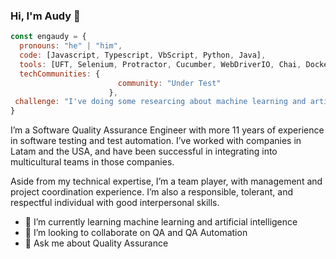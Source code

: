 ### Hi, I'm Audy 👋

```js
const engaudy = {
  pronouns: "he" | "him",
  code: [Javascript, Typescript, VbScript, Python, Java],
  tools: [UFT, Selenium, Protractor, Cucumber, WebDriverIO, Chai, Docker, Jenkins, VSTS],
  techCommunities: {
                        community: "Under Test"
                      },
 challenge: "I've doing some researcing about machine learning and artifial intelligence. Focus on it!"
}
```

I’m a Software Quality Assurance Engineer with more 11 years of experience in software testing and test automation. I’ve worked with companies in Latam and the USA, and have been successful in integrating into multicultural teams in those companies.

Aside from my technical expertise, I’m a team player, with management and project coordination experience. I’m also a responsible, tolerant, and respectful individual with good interpersonal skills.

- 🌱 I’m currently learning machine learning and artificial intelligence
- 👯 I’m looking to collaborate on QA and QA Automation
- 💬 Ask me about Quality Assurance
